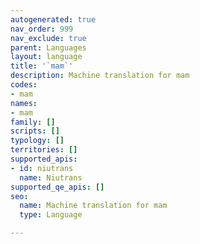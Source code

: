 ```yaml
---
autogenerated: true
nav_order: 999
nav_exclude: true
parent: Languages
layout: language
title: '`mam`'
description: Machine translation for mam
codes:
- mam
names:
- mam
family: []
scripts: []
typology: []
territories: []
supported_apis:
- id: niutrans
  name: Niutrans
supported_qe_apis: []
seo:
  name: Machine translation for mam
  type: Language

---
```


